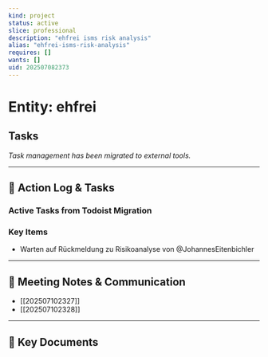 ```yaml
---
kind: project
status: active
slice: professional
description: "ehfrei isms risk analysis"
alias: "ehfrei-isms-risk-analysis"
requires: []
wants: []
uid: 202507082373
---
```


# Entity: ehfrei

## Tasks

_Task management has been migrated to external tools._

---

## 📝 Action Log & Tasks

### Active Tasks from Todoist Migration

### Key Items

- Warten auf Rückmeldung zu Risikoanalyse von @JohannesEitenbichler

---

## 💬 Meeting Notes & Communication

- [[202507102327]]
- [[202507102328]]

---

## 📎 Key Documents

